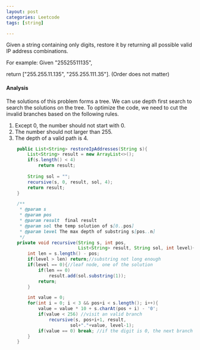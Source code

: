 ```yaml
---
layout: post
categories: Leetcode
tags: [string]

---
```


Given a string containing only digits, restore it by returning all possible valid IP address combinations.

For example:
Given "25525511135",

return ["255.255.11.135", "255.255.111.35"]. (Order does not matter) 

#### Analysis

The solutions of this problem forms a tree. We can use depth first search to search the solutions on the tree. 
To optimize the code, we need to cut the invalid branches based on the following rules.

1. Except 0, the number should not start with 0.
1. The number should not larger than 255.
1. The depth of a valid path is 4.

```java
    public List<String> restoreIpAddresses(String s){
        List<String> result = new ArrayList<>();
        if(s.length() < 4) 
            return result;
        
        String sol = "";
        recursive(s, 0, result, sol, 4);
        return result;
    }

    /**
     * @param s
     * @param pos
     * @param result  final result
     * @param sol the temp solution of s[0..pos]
     * @param level The max depth of substring s[pos..n]
     */
    private void recursive(String s, int pos,
                           List<String> result, String sol, int level){
        int len = s.length() - pos;
        if(level > len) return;//substring not long enough
        if(level == 0){//leaf node, one of the solution
            if(len == 0)
                result.add(sol.substring(1));
            return;
        }

        int value = 0;
        for(int i = 0; i < 3 && pos+i < s.length(); i++){
            value = value * 10 + s.charAt(pos + i) - '0';
            if(value < 256) //visit an valid branch
                recursive(s, pos+i+1, result,
                        sol+"."+value, level-1);
            if(value == 0) break; //if the digit is 0, the next branch is invalid
        }
    }
```
